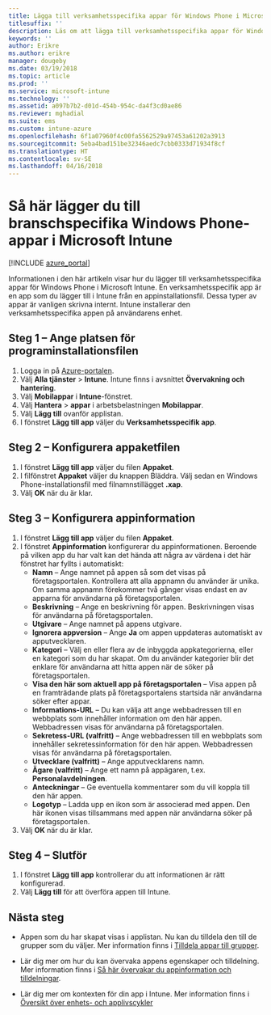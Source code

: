 ```yaml
---
title: Lägga till verksamhetsspecifika appar för Windows Phone i Microsoft Intune
titlesuffix: ''
description: Läs om att lägga till verksamhetsspecifika appar för Windows Phone i Intune.
keywords: ''
author: Erikre
ms.author: erikre
manager: dougeby
ms.date: 03/19/2018
ms.topic: article
ms.prod: ''
ms.service: microsoft-intune
ms.technology: ''
ms.assetid: a097b7b2-d01d-454b-954c-da4f3cd0ae86
ms.reviewer: mghadial
ms.suite: ems
ms.custom: intune-azure
ms.openlocfilehash: 6f1a07960f4c00fa5562529a97453a61202a3913
ms.sourcegitcommit: 5eba4bad151be32346aedc7cbb0333d71934f8cf
ms.translationtype: HT
ms.contentlocale: sv-SE
ms.lasthandoff: 04/16/2018
---
```

# <a name="how-to-add-windows-phone-line-of-business-lob-apps-to-microsoft-intune"></a>Så här lägger du till branschspecifika Windows Phone-appar i Microsoft Intune

[!INCLUDE [azure_portal](./includes/azure_portal.md)]

Informationen i den här artikeln visar hur du lägger till verksamhetsspecifika appar för Windows Phone i Microsoft Intune. En verksamhetsspecifik app är en app som du lägger till i Intune från en appinstallationsfil. Dessa typer av appar är vanligen skrivna internt. Intune installerar den verksamhetsspecifika appen på användarens enhet. 

## <a name="step-1---specify-the-software-setup-file"></a>Steg 1 – Ange platsen för programinstallationsfilen

1. Logga in på [Azure-portalen](https://portal.azure.com).
2. Välj **Alla tjänster** > **Intune**. Intune finns i avsnittet **Övervakning och hantering**.
3. Välj **Mobilappar** i **Intune**-fönstret.
4. Välj **Hantera** > **appar** i arbetsbelastningen **Mobilappar**.
5. Välj **Lägg till** ovanför applistan.
6. I fönstret **Lägg till app** väljer du **Verksamhetsspecifik app**.

## <a name="step-2---configure-the-app-package-file"></a>Steg 2 – Konfigurera appaketfilen

1. I fönstret **Lägg till app** väljer du filen **Appaket**.
2. I filfönstret **Appaket** väljer du knappen Bläddra. Välj sedan en Windows Phone-installationsfil med filnamnstillägget **.xap**.
3. Välj **OK** när du är klar.


## <a name="step-3---configure-app-information"></a>Steg 3 – Konfigurera appinformation

1. I fönstret **Lägg till app** väljer du filen **Appaket**.
2. I fönstret **Appinformation** konfigurerar du appinformationen. Beroende på vilken app du har valt kan det hända att några av värdena i det här fönstret har fyllts i automatiskt:
    - **Namn** – Ange namnet på appen så som det visas på företagsportalen. Kontrollera att alla appnamn du använder är unika. Om samma appnamn förekommer två gånger visas endast en av apparna för användarna på företagsportalen.
    - **Beskrivning** – Ange en beskrivning för appen. Beskrivningen visas för användarna på företagsportalen.
    - **Utgivare** – Ange namnet på appens utgivare.
    - **Ignorera appversion** – Ange **Ja** om appen uppdateras automatiskt av apputvecklaren.
    - **Kategori** – Välj en eller flera av de inbyggda appkategorierna, eller en kategori som du har skapat. Om du använder kategorier blir det enklare för användarna att hitta appen när de söker på företagsportalen.
    - **Visa den här som aktuell app på företagsportalen** – Visa appen på en framträdande plats på företagsportalens startsida när användarna söker efter appar.
    - **Informations-URL** – Du kan välja att ange webbadressen till en webbplats som innehåller information om den här appen. Webbadressen visas för användarna på företagsportalen.
    - **Sekretess-URL (valfritt)** – Ange webbadressen till en webbplats som innehåller sekretessinformation för den här appen. Webbadressen visas för användarna på företagsportalen.
    - **Utvecklare (valfritt)** – Ange apputvecklarens namn.
    - **Ägare (valfritt)** – Ange ett namn på appägaren, t.ex. **Personalavdelningen**.
    - **Anteckningar** – Ge eventuella kommentarer som du vill koppla till den här appen.
    - **Logotyp** – Ladda upp en ikon som är associerad med appen. Den här ikonen visas tillsammans med appen när användarna söker på företagsportalen.
3. Välj **OK** när du är klar.

## <a name="step-4---finish-up"></a>Steg 4 – Slutför

1. I fönstret **Lägg till app** kontrollerar du att informationen är rätt konfigurerad.
2. Välj **Lägg till** för att överföra appen till Intune.

## <a name="next-steps"></a>Nästa steg

- Appen som du har skapat visas i applistan. Nu kan du tilldela den till de grupper som du väljer. Mer information finns i [Tilldela appar till grupper](apps-deploy.md).

- Lär dig mer om hur du kan övervaka appens egenskaper och tilldelning. Mer information finns i [Så här övervakar du appinformation och tilldelningar](apps-monitor.md).

- Lär dig mer om kontexten för din app i Intune. Mer information finns i [Översikt över enhets- och applivscykler](introduction-device-app-lifecycles.md)
